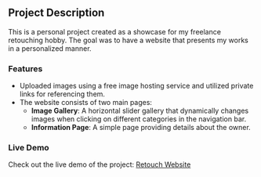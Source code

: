 ## Project Description

This is a personal project created as a showcase for my freelance retouching hobby. The goal was to have a website that presents my works in a personalized manner.

### Features

- Uploaded images using a free image hosting service and utilized private links for referencing them.
- The website consists of two main pages:
  - **Image Gallery**: A horizontal slider gallery that dynamically changes images when clicking on different categories in the navigation bar.
  - **Information Page**: A simple page providing details about the owner.

### Live Demo

Check out the live demo of the project: [Retouch Website](https://retouch-website.web.app/home)
